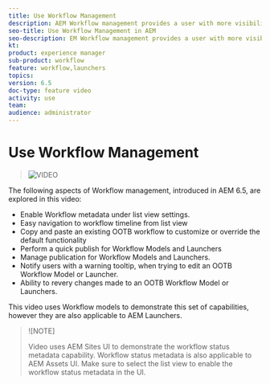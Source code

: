 ```yaml
---
title: Use Workflow Management
description: AEM Workflow management provides a user with more visibility over content under workflow, and allows for easier management of Workflow model definitions. 
seo-title: Use Workflow Management in AEM
seo-description: EM Workflow management provides a user with more visibility over content under workflow, and allows for easier management of Workflow model definitions.
kt: 
product: experience manager
sub-product: workflow
feature: workflow,launchers
topics:
version: 6.5
doc-type: feature video
activity: use
team: 
audience: administrator
---
```

 
# Use Workflow Management
 
 > ![VIDEO](https://video.tv.adobe.com/v/27848/?quality=12)

The following aspects of Workflow management, introduced in AEM 6.5, are explored in this video:

+ Enable Workflow metadata under list view settings.
+ Easy navigation to workflow timeline from list view
+ Copy and paste an existing OOTB workflow to customize or override the default functionality
+ Perform a quick publish for Workflow Models and Launchers
+ Manage publication for Workflow Models and Launchers.
+ Notify users with a warning tooltip,  when trying to edit an OOTB Workflow Model or Launcher.
+ Ability to revery changes made to an OOTB Workflow Model or Launchers.

This video uses Workflow models to demonstrate this set of capabilities, however they are also applicable to AEM Launchers.


 >![NOTE]
 >
 > Video uses AEM Sites UI to demonstrate the workflow status metadata capability. Workflow status metadata is also applicable to AEM Assets UI. Make sure to select the list view to enable the workflow status metadata in the UI.
